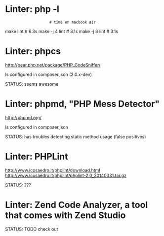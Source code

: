 # Linter: php -l

                        # time on macbook air
  make lint             # 6.3s
  make -j 4 lint        # 3.1s
  make -j 8 lint        # 3.1s



# Linter: phpcs

http://pear.php.net/package/PHP_CodeSniffer/

Is configured in composer.json (2.0.x-dev)

STATUS: seems awesome




# Linter: phpmd, "PHP Mess Detector"

http://phpmd.org/

Is configured in composer.json

STATUS: has troubles detecting static method usage (false positives) 




# Linter: PHPLint

http://www.icosaedro.it/phplint/download.html
http://www.icosaedro.it/phplint/phplint-2.0_20140331.tar.gz

STATUS: ???



# Linter: Zend Code Analyzer, a tool that comes with Zend Studio

STATUS: TODO check out
